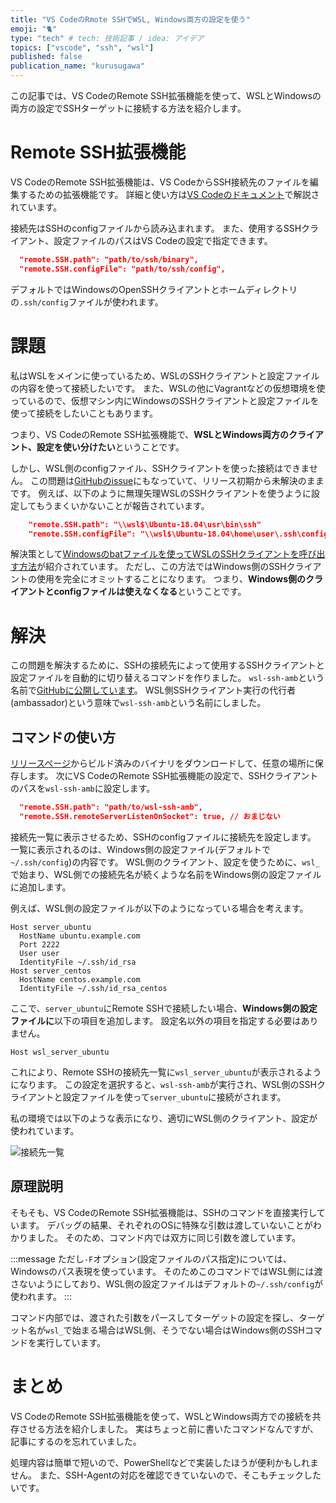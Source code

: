 ```yaml
---
title: "VS CodeのRmote SSHでWSL, Windows両方の設定を使う"
emoji: "🐈"
type: "tech" # tech: 技術記事 / idea: アイデア
topics: ["vscode", "ssh", "wsl"]
published: false
publication_name: "kurusugawa"
---
```


この記事では、VS CodeのRemote SSH拡張機能を使って、WSLとWindowsの両方の設定でSSHターゲットに接続する方法を紹介します。

# Remote SSH拡張機能

VS CodeのRemote SSH拡張機能は、VS CodeからSSH接続先のファイルを編集するための拡張機能です。
詳細と使い方は[VS Codeのドキュメント](https://code.visualstudio.com/docs/remote/ssh)で解説されています。

接続先はSSHのconfigファイルから読み込まれます。
また、使用するSSHクライアント、設定ファイルのパスはVS Codeの設定で指定できます。

```json
  "remote.SSH.path": "path/to/ssh/binary",
  "remote.SSH.configFile": "path/to/ssh/config",
```

デフォルトではWindowsのOpenSSHクライアントとホームディレクトリの`.ssh/config`ファイルが使われます。

# 課題

私はWSLをメインに使っているため、WSLのSSHクライアントと設定ファイルの内容を使って接続したいです。
また、WSLの他にVagrantなどの仮想環境を使っているので、仮想マシン内にWindowsのSSHクライアントと設定ファイルを使って接続をしたいこともあります。

つまり、VS CodeのRemote SSH拡張機能で、**WSLとWindows両方のクライアント、設定を使い分けたい**ということです。

しかし、WSL側のconfigファイル、SSHクライアントを使った接続はできません。
この問題は[GitHubのissue](https://github.com/microsoft/vscode-remote-release/issues/937)にもなっていて、リリース初期から未解決のままです。
例えば、以下のように無理矢理WSLのSSHクライアントを使うように設定してもうまくいかないことが報告されています。

```json
    "remote.SSH.path": "\\wsl$\Ubuntu-18.04\usr\bin\ssh"
    "remote.SSH.configFile": "\\wsl$\Ubuntu-18.04\home\user\.ssh\config"
```

解決策として[Windowsのbatファイルを使ってWSLのSSHクライアントを呼び出す方法](https://github.com/microsoft/vscode-remote-release/issues/937#issuecomment-578416517)が紹介されています。
ただし、この方法ではWindows側のSSHクライアントの使用を完全にオミットすることになります。
つまり、**Windows側のクライアントとconfigファイルは使えなくなる**ということです。

# 解決

この問題を解決するために、SSHの接続先によって使用するSSHクライアントと設定ファイルを自動的に切り替えるコマンドを作りました。
`wsl-ssh-amb`という名前で[GitHubに公開しています](https://github.com/tbistr/wsl-ssh-amb)。
WSL側SSHクライアント実行の代行者(ambassador)という意味で`wsl-ssh-amb`という名前にしました。

## コマンドの使い方

[リリースページ](https://github.com/tbistr/wsl-ssh-amb/releases/tag/v0.1.0)からビルド済みのバイナリをダウンロードして、任意の場所に保存します。
次にVS CodeのRemote SSH拡張機能の設定で、SSHクライアントのパスを`wsl-ssh-amb`に設定します。

```json
  "remote.SSH.path": "path/to/wsl-ssh-amb",
  "remote.SSH.remoteServerListenOnSocket": true, // おまじない
```

接続先一覧に表示させるため、SSHのconfigファイルに接続先を設定します。
一覧に表示されるのは、Windows側の設定ファイル(デフォルトで`~/.ssh/config`)の内容です。
WSL側のクライアント、設定を使うために、`wsl_`で始まり、WSL側での接続先名が続くような名前をWindows側の設定ファイルに追加します。

例えば、WSL側の設定ファイルが以下のようになっている場合を考えます。

```ssh-config
Host server_ubuntu
  HostName ubuntu.example.com
  Port 2222
  User user
  IdentityFile ~/.ssh/id_rsa
Host server_centos
  HostName centos.example.com
  IdentityFile ~/.ssh/id_rsa_centos
```

ここで、`server_ubuntu`にRemote SSHで接続したい場合、**Windows側の設定ファイルに**以下の項目を追加します。
設定名以外の項目を指定する必要はありません。

```ssh-config
Host wsl_server_ubuntu
```

これにより、Remote SSHの接続先一覧に`wsl_server_ubuntu`が表示されるようになります。
この設定を選択すると、`wsl-ssh-amb`が実行され、WSL側のSSHクライアントと設定ファイルを使って`server_ubuntu`に接続がされます。

私の環境では以下のような表示になり、適切にWSL側のクライアント、設定が使われています。

![接続先一覧](https://storage.googleapis.com/zenn-user-upload/d1f113ff486b-20231217.png)

## 原理説明

そもそも、VS CodeのRemote SSH拡張機能は、SSHのコマンドを直接実行しています。
デバッグの結果、それぞれのOSに特殊な引数は渡していないことがわかりました。
そのため、コマンド内では双方に同じ引数を渡しています。

:::message
ただし`-F`オプション(設定ファイルのパス指定)については、Windowsのパス表現を使っています。
そのためこのコマンドではWSL側には渡さないようにしており、WSL側の設定ファイルはデフォルトの`~/.ssh/config`が使われます。
:::

コマンド内部では、渡された引数をパースしてターゲットの設定を探し、ターゲット名が`wsl_`で始まる場合はWSL側、そうでない場合はWindows側のSSHコマンドを実行しています。

# まとめ

VS CodeのRemote SSH拡張機能を使って、WSLとWindows両方での接続を共存させる方法を紹介しました。
実はちょっと前に書いたコマンドなんですが、記事にするのを忘れていました。

処理内容は簡単で短いので、PowerShellなどで実装したほうが便利かもしれません。
また、SSH-Agentの対応を確認できていないので、そこもチェックしたいです。
